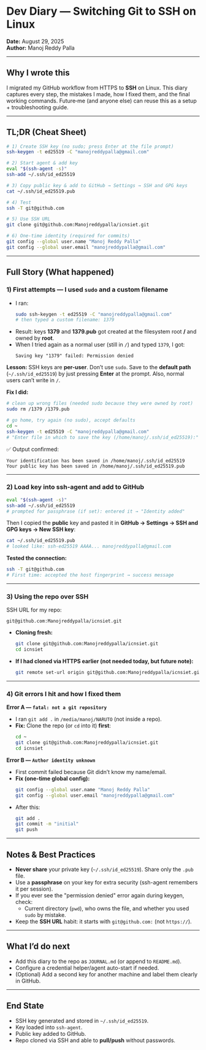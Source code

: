 
# Dev Diary — Switching Git to SSH on Linux
**Date:** August 29, 2025  
**Author:** Manoj Reddy Palla

---

## Why I wrote this
I migrated my GitHub workflow from HTTPS to **SSH** on Linux. This diary captures every step, the mistakes I made, how I fixed them, and the final working commands. Future‑me (and anyone else) can reuse this as a setup + troubleshooting guide.

---

## TL;DR (Cheat Sheet)
```bash
# 1) Create SSH key (no sudo; press Enter at the file prompt)
ssh-keygen -t ed25519 -C "manojreddypalla@gmail.com"

# 2) Start agent & add key
eval "$(ssh-agent -s)"
ssh-add ~/.ssh/id_ed25519

# 3) Copy public key & add to GitHub → Settings → SSH and GPG keys
cat ~/.ssh/id_ed25519.pub

# 4) Test
ssh -T git@github.com

# 5) Use SSH URL
git clone git@github.com:Manojreddypalla/icnsiet.git

# 6) One-time identity (required for commits)
git config --global user.name "Manoj Reddy Palla"
git config --global user.email "manojreddypalla@gmail.com"
```
---

## Full Story (What happened)

### 1) First attempts — I used `sudo` and a custom filename
- I ran:
  ```bash
  sudo ssh-keygen -t ed25519 -C "manojreddypalla@gmail.com"
  # then typed a custom filename: 1379
  ```
- Result: keys **1379** and **1379.pub** got created at the filesystem root **/** and owned by **root**.
- When I tried again as a normal user (still in `/`) and typed `1379`, I got:
  ```
  Saving key "1379" failed: Permission denied
  ```

**Lesson:** SSH keys are **per-user**. Don’t use `sudo`. Save to the **default path** (`~/.ssh/id_ed25519`) by just pressing **Enter** at the prompt. Also, normal users can’t write in `/`.

**Fix I did:**
```bash
# clean up wrong files (needed sudo because they were owned by root)
sudo rm /1379 /1379.pub

# go home, try again (no sudo), accept defaults
cd ~
ssh-keygen -t ed25519 -C "manojreddypalla@gmail.com"
# "Enter file in which to save the key (/home/manoj/.ssh/id_ed25519):"  → pressed Enter
```

✅ Output confirmed:
```
Your identification has been saved in /home/manoj/.ssh/id_ed25519
Your public key has been saved in /home/manoj/.ssh/id_ed25519.pub
```

---

### 2) Load key into ssh-agent and add to GitHub
```bash
eval "$(ssh-agent -s)"
ssh-add ~/.ssh/id_ed25519
# prompted for passphrase (if set): entered it → "Identity added"
```

Then I copied the **public** key and pasted it in **GitHub → Settings → SSH and GPG keys → New SSH key**:
```bash
cat ~/.ssh/id_ed25519.pub
# looked like: ssh-ed25519 AAAA... manojreddypalla@gmail.com
```

**Tested the connection:**
```bash
ssh -T git@github.com
# First time: accepted the host fingerprint → success message
```

---

### 3) Using the repo over SSH
SSH URL for my repo:
```
git@github.com:Manojreddypalla/icnsiet.git
```

- **Cloning fresh:**
  ```bash
  git clone git@github.com:Manojreddypalla/icnsiet.git
  cd icnsiet
  ```

- **If I had cloned via HTTPS earlier (not needed today, but future note):**
  ```bash
  git remote set-url origin git@github.com:Manojreddypalla/icnsiet.git
  ```

---

### 4) Git errors I hit and how I fixed them

**Error A — `fatal: not a git repository`**
- I ran `git add .` in `/media/manoj/NARUTO` (not inside a repo).  
- **Fix:** Clone the repo (or `cd` into it) **first**:
  ```bash
  cd ~
  git clone git@github.com:Manojreddypalla/icnsiet.git
  cd icnsiet
  ```

**Error B — `Author identity unknown`**
- First commit failed because Git didn’t know my name/email.  
- **Fix (one-time global config):**
  ```bash
  git config --global user.name "Manoj Reddy Palla"
  git config --global user.email "manojreddypalla@gmail.com"
  ```
- After this:
  ```bash
  git add .
  git commit -m "initial"
  git push
  ```

---

## Notes & Best Practices
- **Never share** your private key (`~/.ssh/id_ed25519`). Share only the `.pub` file.
- Use a **passphrase** on your key for extra security (ssh-agent remembers it per session).
- If you ever see the "permission denied" error again during keygen, check:
  - Current directory (`pwd`), who owns the file, and whether you used `sudo` by mistake.
- Keep the **SSH URL** habit: it starts with `git@github.com:` (not `https://`).

---

## What I’d do next
- Add this diary to the repo as `JOURNAL.md` (or append to `README.md`).
- Configure a credential helper/agent auto-start if needed.
- (Optional) Add a second key for another machine and label them clearly in GitHub.

---

## End State
- SSH key generated and stored in `~/.ssh/id_ed25519`.
- Key loaded into `ssh-agent`.
- Public key added to GitHub.
- Repo cloned via SSH and able to **pull/push** without passwords.
```


